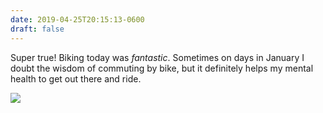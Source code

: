 ```yaml
---
date: 2019-04-25T20:15:13-0600
draft: false
---
```


Super true! Biking today was _fantastic_. Sometimes on days in January I doubt the wisdom of commuting by bike, but it definitely helps my mental health to get out there and ride.

![](/images/2019/09461dc81c.jpg)

